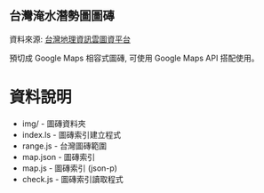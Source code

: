 台灣淹水潛勢圖圖磚
------------------

資料來源:  [台灣地理資訊雲圖資平台](http://tgos.nat.gov.tw/tgos/web/tgos_home.aspx)

預切成 Google Maps 相容式圖磚, 可使用 Google Maps API 搭配使用。

資料說明
==================

* img/ - 圖磚資料夾
* index.ls - 圖磚索引建立程式
* range.js - 台灣圖磚範圍
* map.json - 圖磚索引
* map.js - 圖磚索引 (json-p)
* check.js - 圖磚索引讀取程式
